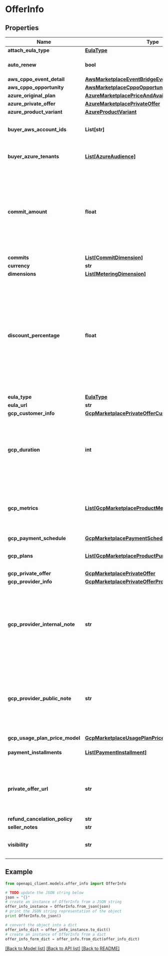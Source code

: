 # OfferInfo


## Properties
Name | Type | Description | Notes
------------ | ------------- | ------------- | -------------
**attach_eula_type** | [**EulaType**](EulaType.md) |  | [optional] 
**auto_renew** | **bool** | Is this offer Auto Renew enabled. | [optional] 
**aws_cppo_event_detail** | [**AwsMarketplaceEventBridgeEventDetail**](AwsMarketplaceEventBridgeEventDetail.md) |  | [optional] 
**aws_cppo_opportunity** | [**AwsMarketplaceCppoOpportunity**](AwsMarketplaceCppoOpportunity.md) |  | [optional] 
**azure_original_plan** | [**AzureMarketplacePriceAndAvailabilityPrivateOfferPlan**](AzureMarketplacePriceAndAvailabilityPrivateOfferPlan.md) |  | [optional] 
**azure_private_offer** | [**AzureMarketplacePrivateOffer**](AzureMarketplacePrivateOffer.md) |  | [optional] 
**azure_product_variant** | [**AzureProductVariant**](AzureProductVariant.md) |  | [optional] 
**buyer_aws_account_ids** | **List[str]** | The buyers&#39; AWS Account IDs of this offer. | [optional] 
**buyer_azure_tenants** | [**List[AzureAudience]**](AzureAudience.md) | The buyers&#39; Azure tenants of this offer. | [optional] 
**commit_amount** | **float** | The amount that the buyer has committed to pay, before discount if applicable. It can be monthly commitment or total commitment. | [optional] 
**commits** | [**List[CommitDimension]**](CommitDimension.md) |  | [optional] 
**currency** | **str** |  | [optional] 
**dimensions** | [**List[MeteringDimension]**](MeteringDimension.md) |  | [optional] 
**discount_percentage** | **float** | The discount percentage off the original price. For example, 20 means 20% off. 0 means no discount. It can be discount off the commitment amount or discount off the usage price. | [optional] 
**eula_type** | [**EulaType**](EulaType.md) |  | [optional] 
**eula_url** | **str** |  | [optional] 
**gcp_customer_info** | [**GcpMarketplacePrivateOfferCustomerInfo**](GcpMarketplacePrivateOfferCustomerInfo.md) |  | [optional] 
**gcp_duration** | **int** | The duration of the offer in months. Only required when creating GCP Marketplace private offer. | [optional] 
**gcp_metrics** | [**List[GcpMarketplaceProductMeteringMetric]**](GcpMarketplaceProductMeteringMetric.md) | Only applicable for GCP Marketplace Offers (the default or private offer) | [optional] 
**gcp_payment_schedule** | [**GcpMarketplacePaymentScheduleType**](GcpMarketplacePaymentScheduleType.md) |  | [optional] 
**gcp_plans** | [**List[GcpMarketplaceProductPurchaseOptionSpec]**](GcpMarketplaceProductPurchaseOptionSpec.md) | Only applicable for GCP Marketplace | [optional] 
**gcp_private_offer** | [**GcpMarketplacePrivateOffer**](GcpMarketplacePrivateOffer.md) |  | [optional] 
**gcp_provider_info** | [**GcpMarketplacePrivateOfferProviderInfo**](GcpMarketplacePrivateOfferProviderInfo.md) |  | [optional] 
**gcp_provider_internal_note** | **str** | Optional when creating GCP Marketplace private offer. The internal note for the seller/ISV. It is only visible to the seller/ISV. | [optional] 
**gcp_provider_public_note** | **str** | Optional when creating GCP Marketplace private offer. The public note for the buyer. It is visible to the buyer. | [optional] 
**gcp_usage_plan_price_model** | [**GcpMarketplaceUsagePlanPriceModel**](GcpMarketplaceUsagePlanPriceModel.md) |  | [optional] 
**payment_installments** | [**List[PaymentInstallment]**](PaymentInstallment.md) | For flexible payment schedule. | [optional] 
**private_offer_url** | **str** | The URL of the private offer sent to buyers to accept. Only applicable for private offer. | [optional] 
**refund_cancelation_policy** | **str** |  | [optional] 
**seller_notes** | **str** |  | [optional] 
**visibility** | **str** | The default visibility of offer is PRIVATE. | [optional] 

## Example

```python
from openapi_client.models.offer_info import OfferInfo

# TODO update the JSON string below
json = "{}"
# create an instance of OfferInfo from a JSON string
offer_info_instance = OfferInfo.from_json(json)
# print the JSON string representation of the object
print OfferInfo.to_json()

# convert the object into a dict
offer_info_dict = offer_info_instance.to_dict()
# create an instance of OfferInfo from a dict
offer_info_form_dict = offer_info.from_dict(offer_info_dict)
```
[[Back to Model list]](../README.md#documentation-for-models) [[Back to API list]](../README.md#documentation-for-api-endpoints) [[Back to README]](../README.md)



